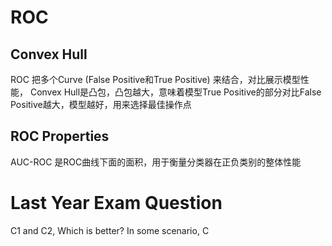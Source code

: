 # ROC 
## Convex Hull
ROC 把多个Curve (False Positive和True Positive) 来结合，对比展示模型性能，
Convex Hull是凸包，凸包越大，意味着模型True Positive的部分对比False Positive越大，模型越好，用来选择最佳操作点

## ROC Properties 
AUC-ROC 是ROC曲线下面的面积，用于衡量分类器在正负类别的整体性能

# Last Year Exam Question
C1 and C2, Which is better? 
In some scenario, C

